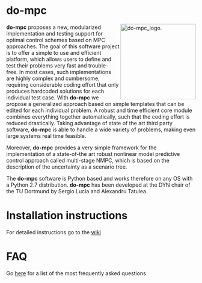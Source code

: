 # do-mpc
<img src="https://github.com/do-mpc/DO-MPC/blob/master/documentation/logo_v2.png" width="200" alt="do-mpc_logo." 
  align="right">
**do-mpc** proposes a new, modularized implementation and testing support for optimal control schemes based on  MPC approaches. The goal of this software project is to offer a simple to use and efficient platform, which allows users to define and test their  problems very fast and trouble-free. In most cases, such implementations are highly complex and cumbersome, requiring considerable coding effort that only produces hardcoded solutions for each individual test case. With **do-mpc** we propose a generalized approach based on simple templates  that can be edited for each individual problem. A robust and time efficient core module combines everything together automatically, such that the coding effort is reduced drastically. Taking advantage of state of the art third party software, **do-mpc** is able to handle a wide variety of problems, making even large systems real time feasible.

Moreover, **do-mpc** provides a very simple framework for the implementation of a state-of-the art robust nonlinear model predictive control approach called multi-stage NMPC, which is based on the description of the uncertainty as a scenario tree.

The **do-mpc** software is Python based and works therefore on any OS with a Python 2.7 distribution. **do-mpc** has been developed at the DYN chair of the TU Dortmund by Sergio Lucia and Alexandru Tatulea.

# Installation instructions
For detailed instructions go to the [wiki](https://github.com/do-mpc/do-mpc/wiki)

# FAQ
Go [here](https://github.com/do-mpc/do-mpc/wiki/FAQ) for a list of the most frequently asked questions
